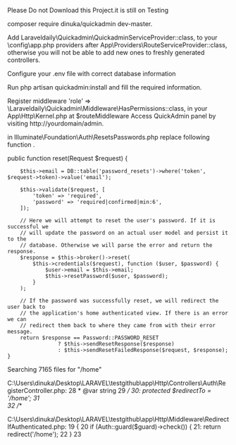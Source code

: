 Please Do not Download this Project.it is still on Testing


composer require dinuka/quickadmin dev-master.

Add Laraveldaily\Quickadmin\QuickadminServiceProvider::class, to your \config\app.php providers after App\Providers\RouteServiceProvider::class, otherwise you will not be able to add new ones to freshly generated controllers.

Configure your .env file with correct database information

Run php artisan quickadmin:install and fill the required information.

Register middleware 'role' => \Laraveldaily\Quickadmin\Middleware\HasPermissions::class, in your App\Http\Kernel.php at $routeMiddleware
Access QuickAdmin panel by visiting http://yourdomain/admin.



in Illuminate\Foundation\Auth\ResetsPasswords.php  replace following function .

public function reset(Request $request)
    {

        $this->email = DB::table('password_resets')->where('token', $request->token)->value('email');

        $this->validate($request, [
            'token' => 'required', 
            'password' => 'required|confirmed|min:6',
        ]);

        // Here we will attempt to reset the user's password. If it is successful we
        // will update the password on an actual user model and persist it to the
        // database. Otherwise we will parse the error and return the response.
        $response = $this->broker()->reset(
            $this->credentials($request), function ($user, $password) {
                $user->email = $this->email;
                $this->resetPassword($user, $password);
            }
        );

        // If the password was successfully reset, we will redirect the user back to
        // the application's home authenticated view. If there is an error we can
        // redirect them back to where they came from with their error message.
        return $response == Password::PASSWORD_RESET
                    ? $this->sendResetResponse($response)
                    : $this->sendResetFailedResponse($request, $response);
    }


Searching 7165 files for "/home"

C:\Users\dinuka\Desktop\LARAVEL\testgithub\app\Http\Controllers\Auth\RegisterController.php:
   28       * @var string
   29       */
   30:     protected $redirectTo = '/home';
   31  
   32      /**

C:\Users\dinuka\Desktop\LARAVEL\testgithub\app\Http\Middleware\RedirectIfAuthenticated.php:
   19      {
   20          if (Auth::guard($guard)->check()) {
   21:             return redirect('/home');
   22          }
   23  
